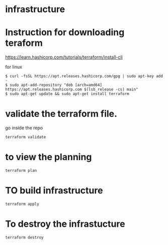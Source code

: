 # infrastructure

# Instruction for downloading teraform

https://learn.hashicorp.com/tutorials/terraform/install-cli

for linux
```
$ curl -fsSL https://apt.releases.hashicorp.com/gpg | sudo apt-key add -
$ sudo apt-add-repository "deb [arch=amd64] https://apt.releases.hashicorp.com $(lsb_release -cs) main"
$ sudo apt-get update && sudo apt-get install terraform
```

# validate the terraform file.
go inside the repo
```
terraform validate 
```

# to view the planning

```
terraform plan
```

# TO build infrastructure
```
terraform apply
```

# To destroy the infrastucture
```
terraform destroy
```
